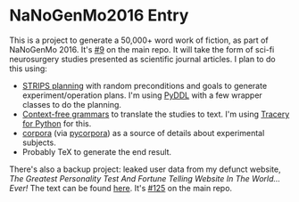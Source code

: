 # NaNoGenMo2016 Entry

This is a project to generate a 50,000+ word work of fiction, as part of NaNoGenMo 2016.
It's [#9](https://github.com/NaNoGenMo/2016/issues/9) on the main repo.
It will take the form of sci-fi neurosurgery studies presented as scientific journal articles.
I plan to do this using:
* [STRIPS planning](https://en.wikipedia.org/wiki/STRIPS) with random preconditions and goals to generate experiment/operation plans.
I'm using [PyDDL](https://github.com/garydoranjr/pyddl) with a few wrapper classes to do the planning.
* [Context-free grammars](https://en.wikipedia.org/wiki/Context-free_grammar) to translate the studies to text. I'm using [Tracery for Python](https://github.com/aparrish/pytracery) for this.
* [corpora](https://github.com/dariusk/corpora) (via [pycorpora](https://github.com/aparrish/pycorpora)) as a source of details about experimental subjects.
* Probably TeX to generate the end result.

There's also a backup project: leaked user data from my defunct website, *The Greatest Personality Test And Fortune Telling Website In The World... Ever!*
The text can be found [here](https://github.com/serin-delaunay/NaNoGenMo2016/blob/master/data_leak.md).
It's [#125](https://github.com/NaNoGenMo/2016/issues/125) on the main repo.
